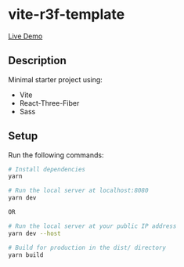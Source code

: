 # vite-r3f-template


[Live Demo](https://vite-r3f-template.vercel.app/)

## Description

Minimal starter project using:

- Vite
- React-Three-Fiber
- Sass

## Setup

Run the following commands:

```bash
# Install dependencies
yarn

# Run the local server at localhost:8080
yarn dev

OR 

# Run the local server at your public IP address
yarn dev --host

# Build for production in the dist/ directory
yarn build
```
